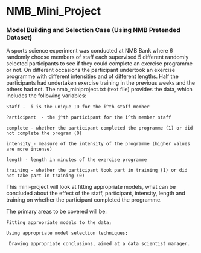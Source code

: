 # NMB_Mini_Project
### Model Building and Selection Case (Using NMB Pretended Dataset)


A sports science experiment was conducted at NMB Bank where 6 randomly choose members of staff each supervised 5 different randomly selected participants to see if they could complete an exercise programme or not. On different occasions the participant undertook an exercise programme with different intensities and of different lengths. Half the participants had undertaken exercise training in the previous weeks and the others had not.
The nmb_miniproject.txt (text file) provides the data, which includes the following variables:

	Staff -  i is the unique ID for the i^th staff member
  
	Participant  - the j^th participant for the i^th member staff
  
	complete - whether the participant completed the programme (1) or did not complete the program (0)
  
	intensity - measure of the intensity of the programme (higher values are more intense)
  
	length - length in minutes of the exercise programme
  
	training - whether the participant took part in training (1) or did not take part in training (0)
  

This mini-project will look at fitting appropriate models, what can be concluded about the effect of the staff, participant, intensity, length and training on whether the participant completed the programme. 

The primary areas to be covered will be:

	Fitting appropriate models to the data; 
  
	Using appropriate model selection techniques;
  
	 Drawing appropriate conclusions, aimed at a data scientist manager. 
   
